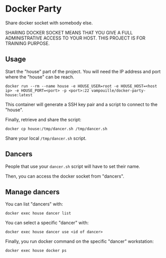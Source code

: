 # Docker Party

Share docker socket with somebody else.

SHARING DOCKER SOCKET MEANS THAT YOU GIVE A FULL ADMINISTRATIVE ACCESS TO YOUR
HOST. THIS PROJECT IS FOR TRAINING PURPOSE.

## Usage

Start the "house" part of the project. You will need the IP address and port
where the "house" can be reach.

```shell
docker run --rm --name house -e HOUSE_USER=root -e HOUSE_HOST=<host ip> -e HOUSE_PORT=<port> -p <port>:22 vampouille/docker-party-house:latest
```

This container will generate a SSH key pair and a script to connect to the
"house".

Finally, retrieve and share the script:

```shell
docker cp house:/tmp/dancer.sh /tmp/dancer.sh
```

Share your local `/tmp/dancer.sh` script.

## Dancers

People that use your `dancer.sh` script will have to set their name.

Then, you can access the docker socket from "dancers".

## Manage dancers

You can list "dancers" with:

```shell
docker exec house dancer list
```

You can select a specific "dancer" with:

```shell
docker exec house dancer use <id of dancer>
```

Finally, you run docker command on the specific "dancer" workstation:

```shell
docker exec house docker ps
```
